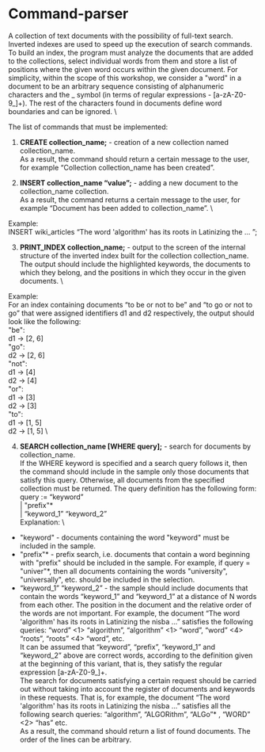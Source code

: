 # Command-parser
A collection of text documents with the possibility of full-text search. \
Inverted indexes are used to speed up the execution of search commands. To build an index, the program must analyze the documents that are added to the collections, select individual words from them and store a list of positions where the given word occurs within the given document. For simplicity, within the scope of this workshop, we consider a "word" in a document to be an arbitrary sequence consisting of alphanumeric characters and the _ symbol (in terms of regular expressions - [a-zA-Z0-9_]+). The rest of the characters found in documents define word boundaries and can be ignored. \

The list of commands that must be implemented:
1. __CREATE collection_name;__ - creation of a new collection named collection_name. \
As a result, the command should return a certain message to the user, for example “Collection collection_name has been created”.

2. __INSERT collection_name “value”;__ - adding a new document to the collection_name collection. \
As a result, the command returns a certain message to the user, for example “Document has been added to collection_name”. \

Example: \
INSERT wiki_articles “The word 'algorithm' has its roots in Latinizing the ... ”;

3. __PRINT_INDEX collection_name;__ - output to the screen of the internal structure of the inverted index built for the collection collection_name. \
The output should include the highlighted keywords, the documents to which they belong, and the positions in which they occur in the given documents. \

Example: \
For an index containing documents “to be or not to be” and “to go or not to go” that were assigned identifiers d1 and d2 respectively, the output should look like the following: \
"be": \
   d1 -> [2, 6] \
"go": \
   d2 -> [2, 6] \
"not": \
   d1 -> [4] \
   d2 -> [4] \
"or": \
   d1 -> [3] \
   d2 -> [3] \
"to": \
   d1 -> [1, 5] \
   d2 -> [1, 5] \

4. __SEARCH collection_name [WHERE query];__ - search for documents by collection_name. \
If the WHERE keyword is specified and a search query follows it, then the command should include in the sample only those documents that satisfy this query. Otherwise, all documents from the specified collection must be returned. The query definition has the following form: \
query := “keyword” \
    | "prefix"* \
    | “keyword_1” <N> “keyword_2” \
Explanation: \
- "keyword" - documents containing the word "keyword" must be included in the sample.
- "prefix"* - prefix search, i.e. documents that contain a word beginning with "prefix" should be included in the sample. For example, if query = "univer"*, then all documents containing the words "university", "universally", etc. should be included in the selection.
- “keyword_1” <N> “keyword_2” - the sample should include documents that contain the words “keyword_1” and “keyword_1” at a distance of N words from each other. The position in the document and the relative order of the words are not important. For example, the document “The word 'algorithm' has its roots in Latinizing the nisba ...” satisfies the following queries: “word” <1> “algorithm”, “algorithm” <1> “word”, “word” <4> “roots”, “roots” <4> “word”, etc. \
It can be assumed that “keyword”, “prefix”, “keyword_1” and “keyword_2” above are correct words, according to the definition given at the beginning of this variant, that is, they satisfy the regular expression [a-zA-Z0-9_]+. \
The search for documents satisfying a certain request should be carried out without taking into account the register of documents and keywords in these requests. That is, for example, the document “The word 'algorithm' has its roots in Latinizing the nisba ...” satisfies all the following search queries: “algorithm”, “ALGORithm”, “ALGo”* , “WORD” <2> “has” etc. \
As a result, the command should return a list of found documents. The order of the lines can be arbitrary.